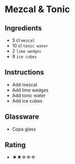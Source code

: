 # Mezcal & Tonic

## Ingredients
- 5 cl `mezcal`
- 10 cl `tonic water`
- 2 `lime wedges`
- 8 `ice cubes`

## Instructions
- Add mezcal
- Add lime wedges
- Add tonic water
- Add ice cubes

## Glassware
- Copa glass

## Rating
- ★★☆☆☆